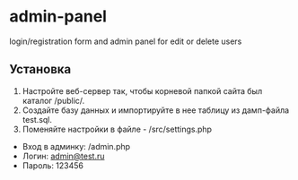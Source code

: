 # admin-panel
login/registration form and admin panel for edit or delete users
## Установка
1. Настройте веб-сервер так, чтобы корневой папкой сайта был каталог /public/.
2. Создайте базу данных и импортируйте в нее таблицу из дамп-файла test.sql.
3. Поменяйте настройки в файле - /src/settings.php

* Вход в админку: /admin.php
* Логин: admin@test.ru
* Пароль: 123456
 
